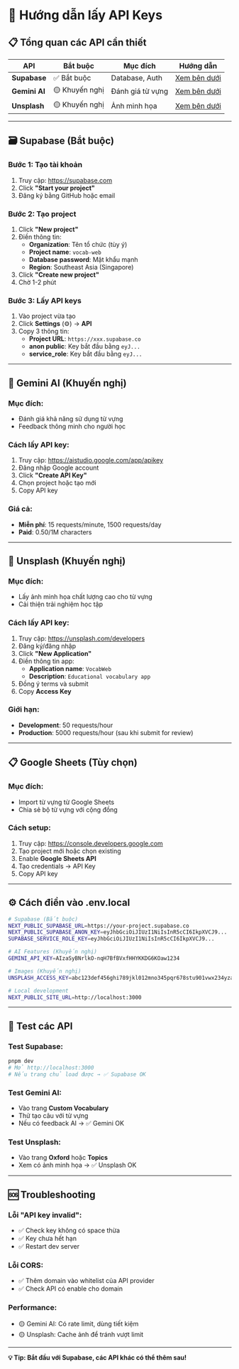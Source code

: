 # 🔑 Hướng dẫn lấy API Keys

## 📋 Tổng quan các API cần thiết

| API           | Bắt buộc       | Mục đích         | Hướng dẫn                  |
| ------------- | -------------- | ---------------- | -------------------------- |
| **Supabase**  | ✅ Bắt buộc    | Database, Auth   | [Xem bên dưới](#supabase)  |
| **Gemini AI** | 🟡 Khuyến nghị | Đánh giá từ vựng | [Xem bên dưới](#gemini-ai) |
| **Unsplash**  | 🟡 Khuyến nghị | Ảnh minh họa     | [Xem bên dưới](#unsplash)  |

---

## 🗃️ Supabase (Bắt buộc)

### Bước 1: Tạo tài khoản

1. Truy cập: https://supabase.com
2. Click **"Start your project"**
3. Đăng ký bằng GitHub hoặc email

### Bước 2: Tạo project

1. Click **"New project"**
2. Điền thông tin:
   - **Organization**: Tên tổ chức (tùy ý)
   - **Project name**: `vocab-web`
   - **Database password**: Mật khẩu mạnh
   - **Region**: Southeast Asia (Singapore)
3. Click **"Create new project"**
4. Chờ 1-2 phút

### Bước 3: Lấy API keys

1. Vào project vừa tạo
2. Click **Settings** (⚙️) → **API**
3. Copy 3 thông tin:
   - **Project URL**: `https://xxx.supabase.co`
   - **anon public**: Key bắt đầu bằng `eyJ...`
   - **service_role**: Key bắt đầu bằng `eyJ...`

---

## 🤖 Gemini AI (Khuyến nghị)

### Mục đích:

- Đánh giá khả năng sử dụng từ vựng
- Feedback thông minh cho người học

### Cách lấy API key:

1. Truy cập: https://aistudio.google.com/app/apikey
2. Đăng nhập Google account
3. Click **"Create API Key"**
4. Chọn project hoặc tạo mới
5. Copy API key

### Giá cả:

- **Miễn phí**: 15 requests/minute, 1500 requests/day
- **Paid**: $0.50/$1M characters

---

## 📸 Unsplash (Khuyến nghị)

### Mục đích:

- Lấy ảnh minh họa chất lượng cao cho từ vựng
- Cải thiện trải nghiệm học tập

### Cách lấy API key:

1. Truy cập: https://unsplash.com/developers
2. Đăng ký/đăng nhập
3. Click **"New Application"**
4. Điền thông tin app:
   - **Application name**: `VocabWeb`
   - **Description**: `Educational vocabulary app`
5. Đồng ý terms và submit
6. Copy **Access Key**

### Giới hạn:

- **Development**: 50 requests/hour
- **Production**: 5000 requests/hour (sau khi submit for review)

---

## 📋 Google Sheets (Tùy chọn)

### Mục đích:

- Import từ vựng từ Google Sheets
- Chia sẻ bộ từ vựng với cộng đồng

### Cách setup:

1. Truy cập: https://console.developers.google.com
2. Tạo project mới hoặc chọn existing
3. Enable **Google Sheets API**
4. Tạo credentials → API Key
5. Copy API key

---

## ⚙️ Cách điền vào .env.local

```bash
# Supabase (Bắt buộc)
NEXT_PUBLIC_SUPABASE_URL=https://your-project.supabase.co
NEXT_PUBLIC_SUPABASE_ANON_KEY=eyJhbGciOiJIUzI1NiIsInR5cCI6IkpXVCJ9...
SUPABASE_SERVICE_ROLE_KEY=eyJhbGciOiJIUzI1NiIsInR5cCI6IkpXVCJ9...

# AI Features (Khuyến nghị)
GEMINI_API_KEY=AIzaSyBNrlkO-nqH7BfBVxfHHYKKDG6KOaw1234

# Images (Khuyến nghị)
UNSPLASH_ACCESS_KEY=abc123def456ghi789jkl012mno345pqr678stu901vwx234yzab567cde890fgh123

# Local development
NEXT_PUBLIC_SITE_URL=http://localhost:3000
```

---

## 🧪 Test các API

### Test Supabase:

```bash
pnpm dev
# Mở http://localhost:3000
# Nếu trang chủ load được → ✅ Supabase OK
```

### Test Gemini AI:

- Vào trang **Custom Vocabulary**
- Thử tạo câu với từ vựng
- Nếu có feedback AI → ✅ Gemini OK

### Test Unsplash:

- Vào trang **Oxford** hoặc **Topics**
- Xem có ảnh minh họa → ✅ Unsplash OK

---

## 🆘 Troubleshooting

### Lỗi "API key invalid":

- ✅ Check key không có space thừa
- ✅ Key chưa hết hạn
- ✅ Restart dev server

### Lỗi CORS:

- ✅ Thêm domain vào whitelist của API provider
- ✅ Check API có enable cho domain

### Performance:

- 🟡 Gemini AI: Có rate limit, dùng tiết kiệm
- 🟡 Unsplash: Cache ảnh để tránh vượt limit

---

**💡 Tip: Bắt đầu với Supabase, các API khác có thể thêm sau!**
